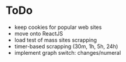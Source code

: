 # ToDo

- keep cookies for popular web sites
- move onto ReactJS
- load test of mass sites scrapping
- timer-based scrapping (30m, 1h, 5h, 24h)
- implement graph switch: changes/numeral
